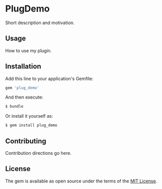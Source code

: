 # PlugDemo
Short description and motivation.

## Usage
How to use my plugin.

## Installation
Add this line to your application's Gemfile:

```ruby
gem 'plug_demo'
```

And then execute:
```bash
$ bundle
```

Or install it yourself as:
```bash
$ gem install plug_demo
```

## Contributing
Contribution directions go here.

## License
The gem is available as open source under the terms of the [MIT License](http://opensource.org/licenses/MIT).
